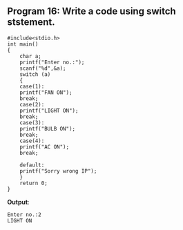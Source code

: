 ## Program 16: Write a code using switch ststement.
```
#include<stdio.h>
int main()
{
	char a;
	printf("Enter no.:");
	scanf("%d",&a);
	switch (a)
	{
	case(1):
	printf("FAN ON");
	break;
	case(2):
	printf("LIGHT ON");
	break;
	case(3):
	printf("BULB ON");
	break;
	case(4):
	printf("AC ON");
	break;
	
	default:
	printf("Sorry wrong IP");		
	}
	return 0; 
}
```
**Output**:
```
Enter no.:2
LIGHT ON
```
